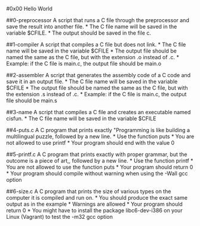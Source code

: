 #0x00 Hello World

##0-preprocessor
A script that runs a C file through the preprocessor and save the result into another file.
	* The C file name will be saved in the variable $CFILE.
	* The output should be saved in the file c.

##1-compiler
A script that compiles a C file but does not link.
	* The C file name will be saved in the variable $CFILE
	* The output file should be named the same as the C file, but with the extension .o instead of .c.
		* Example: if the C file is main.c, the output file should be main.o

##2-assembler
A script that generates the assembly code of a C code and save it in an output file.
	* The C file name will be saved in the variable $CFILE
	* The output file should be named the same as the C file, but with the extension .s instead of .c.
		* Example: if the C file is main.c, the output file should be main.s

##3-name
A script that compiles a C file and creates an executable named cisfun.
	* The C file name will be saved in the variable $CFILE

##4-puts.c
A C program that prints exactly "Programming is like building a multilingual puzzle, followed by a new line.
	* Use the function puts
	* You are not allowed to use printf
	* Your program should end with the value 0

##5-printf.c 
A C program that prints exactly with proper grammar, but the outcome is a piece of art,, followed by a new line.
	* Use the function printf
	* You are not allowed to use the function puts
	* Your program should return 0
	* Your program should compile without warning when using the -Wall gcc option

##6-size.c
A C program that prints the size of various types on the computer it is compiled and run on.
	* You should produce the exact same output as in the example
	* Warnings are allowed
	* Your program should return 0
	* You might have to install the package libc6-dev-i386 on your Linux (Vagrant) to test the -m32 gcc option
